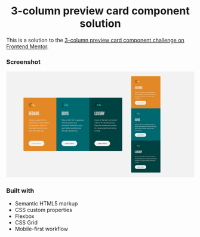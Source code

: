 <h1 align="center">3-column preview card component solution</h1>

This is a solution to the [3-column preview card component challenge on Frontend Mentor](https://www.frontendmentor.io/challenges/3column-preview-card-component-pH92eAR2-).

### Screenshot

![screenshot](images/screenshot.png)

### Built with

- Semantic HTML5 markup
- CSS custom properties
- Flexbox
- CSS Grid
- Mobile-first workflow
